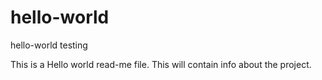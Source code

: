# hello-world
hello-world testing

This is a Hello world read-me file.  This will contain info about the project.
